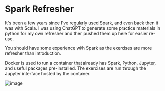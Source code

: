 # Spark Refresher

It's been a few years since I've regularly used Spark, and even back then it was with Scala. I was using ChatGPT to generate some practice materials in python for my own refresher and then pushed them up here for easier re-use.

You should have some experience with Spark as the exercises are more refresher than introduction.

Docker is used to run a container that already has Spark, Python, Jupyter, and useful packages pre-installed. The exercises are run through the Jupyter interface hosted by the container.

![image](https://github.com/user-attachments/assets/d229fd43-d3e9-40f7-b896-818d3a8cd6dc)
